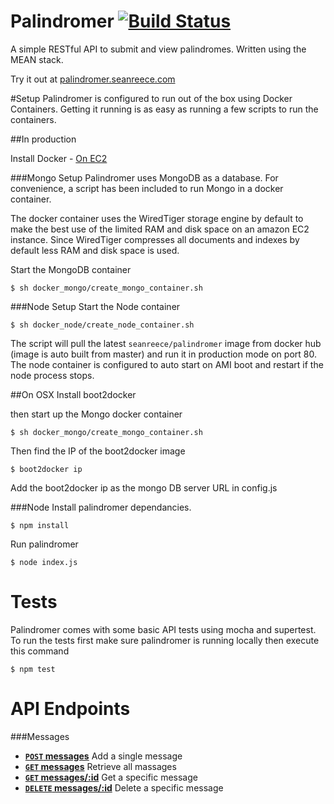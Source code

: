 Palindromer [![Build Status](https://travis-ci.org/SeanReece/palindromer.svg?branch=master)](https://travis-ci.org/SeanReece/palindromer)
===========
A simple RESTful API to submit and view palindromes. Written using the MEAN stack.

Try it out at [palindromer.seanreece.com](http://palindromer.seanreece.com)

#Setup
Palindromer is configured to run out of the box using Docker Containers. Getting it running is as easy as running a few scripts to run the containers. 

##In production

Install Docker - [On EC2](http://docs.aws.amazon.com/AmazonECS/latest/developerguide/docker-basics.html#install_docker)

###Mongo Setup
Palindromer uses MongoDB as a database. For convenience, a script has been included to run Mongo in a docker container.

The docker container uses the WiredTiger storage engine by default to make the best use of the limited RAM and disk space on an amazon EC2 instance. Since WiredTiger compresses all documents and indexes by default less RAM and disk space is used.

Start the MongoDB container
```
$ sh docker_mongo/create_mongo_container.sh
```

###Node Setup
Start the Node container
```
$ sh docker_node/create_node_container.sh
```
The script will pull the latest `seanreece/palindromer` image from docker hub (image is auto built from master) and run it in production mode on port 80.
The node container is configured to auto start on AMI boot and restart if the node process stops.

##On OSX
Install boot2docker

then start up the Mongo docker container
```
$ sh docker_mongo/create_mongo_container.sh
```
Then find the IP of the boot2docker image
```
$ boot2docker ip
```
Add the boot2docker ip as the mongo DB server URL in config.js

###Node
Install palindromer dependancies.
```
$ npm install
```
Run palindromer
```
$ node index.js
```

Tests
=====
Palindromer comes with some basic API tests using mocha and supertest. 
To run the tests first make sure palindromer is running locally then execute this command
```
$ npm test
```

# API Endpoints
###Messages
- [**`POST` messages**](https://github.com/SeanReece/palindromer/blob/master/docs/POST_messages.md) Add a single message
- [**`GET` messages**](https://github.com/SeanReece/palindromer/blob/master/docs/GET_messages.md) Retrieve all massages
- [**`GET` messages/:id**](https://github.com/SeanReece/palindromer/blob/master/docs/GET_messages_id.md) Get a specific message
- [**`DELETE` messages/:id**](https://github.com/SeanReece/palindromer/blob/master/docs/DELETE_messages_id.md) Delete a specific message



